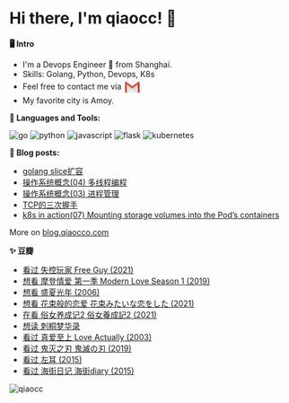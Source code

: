 # Hi there, I'm qiaocc! 👋

**🖥 Intro**

- I'm a Devops Engineer 🚀 from Shanghai.
- Skills: Golang, Python, Devops, K8s
- Feel free to contact me via <a href="mailto:qiaocco@gmail.com" target="blank"><img align="center" src="https://raw.githubusercontent.com/dongweiming/dongweiming/master/assets/gmail.svg" alt="Gmail" height="30" width="30" /></a>
- My favorite city is Amoy.

**🌈 Languages and Tools:**

<p align="left">
<img src="https://simpleicons.org/icons/go.svg" alt="go" width="40" height="40"/>
<img src="https://simpleicons.org/icons/python.svg" alt="python" width="40" height="40"/>
<img src="https://simpleicons.org/icons/django.svg" alt="javascript" width="40" height="40"/>
<img src="https://www.vectorlogo.zone/logos/pocoo_flask/pocoo_flask-icon.svg" alt="flask" width="40" height="40"/>
<img src="https://www.vectorlogo.zone/logos/kubernetes/kubernetes-icon.svg" alt="kubernetes" width="40" height="40"/>
</p>


**📝 Blog posts:**

<!-- BLOG-POST-LIST:START -->
- [golang slice扩容](https://blog.qiaocco.com/post/slice%E6%89%A9%E5%AE%B9/)
- [操作系统概念(04) 多线程编程](https://blog.qiaocco.com/post/%E6%93%8D%E4%BD%9C%E7%B3%BB%E7%BB%9F%E6%A6%82%E5%BF%B504-%E5%A4%9A%E7%BA%BF%E7%A8%8B%E7%BC%96%E7%A8%8B/)
- [操作系统概念(03) 进程管理](https://blog.qiaocco.com/post/%E6%93%8D%E4%BD%9C%E7%B3%BB%E7%BB%9F%E6%A6%82%E5%BF%B503-%E8%BF%9B%E7%A8%8B%E7%AE%A1%E7%90%86/)
- [TCP的三次握手](https://blog.qiaocco.com/post/tcp%E7%9A%84%E4%B8%89%E6%AC%A1%E6%8F%A1%E6%89%8B/)
- [k8s in action(07) Mounting storage volumes into the Pod’s containers](https://blog.qiaocco.com/post/k8s-in-action07-mounting-storage-volumes-into-the-pods-containers/)
<!-- BLOG-POST-LIST:END -->
More on <a href="https://blog.qiaocco.com" target="blank">blog.qiaocco.com</a>

**✨ 豆瓣**

<!-- DOUBAN-ACTIVITIES:START -->
- [看过 失控玩家 Free Guy‎ (2021)](https://www.douban.com/people/153932994/status/3583567122/)
- [想看 摩登情爱 第一季 Modern Love Season 1‎ (2019)](https://www.douban.com/people/153932994/status/3583532124/)
- [想看 盛夏光年‎ (2006)](https://www.douban.com/people/153932994/status/3569568982/)
- [想看 花束般的恋爱 花束みたいな恋をした‎ (2021)](https://www.douban.com/people/153932994/status/3569567750/)
- [在看 俗女养成记2 俗女養成記2‎ (2021)](https://www.douban.com/people/153932994/status/3545145283/)
- [想读 刺桐梦华录](https://www.douban.com/people/153932994/status/3527899979/)
- [看过 真爱至上 Love Actually‎ (2003)](https://www.douban.com/people/153932994/status/3526854031/)
- [看过 鬼灭之刃 鬼滅の刃‎ (2019)](https://www.douban.com/people/153932994/status/3526853352/)
- [看过 左耳‎ (2015)](https://www.douban.com/people/153932994/status/3526853059/)
- [看过 海街日记 海街diary‎ (2015)](https://www.douban.com/people/153932994/status/3526153605/)
<!-- DOUBAN-ACTIVITIES:END -->

<p align="left">
<img align="left" src="https://github-readme-stats.vercel.app/api/top-langs/?username=qiaocco&layout=compact&hide=html" alt="qiaocc" />
</p>

